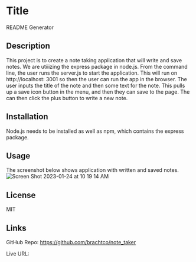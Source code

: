 # Title
README Generator

## Description

This project is to create a note taking application that will write and save notes. We are utiiizing
the express package in node.js. From the command line, the user runs the server.js to start the application.
This will run on http://localhost: 3001 so then the user can run the app in the browser. The user inputs the title of 
the note and then some text for the note. This pulls up a save icon button in the menu, and then they can save
to the page. The can then click the plus button to write a new note.


## Installation

Node.js needs to be installed as well as npm, which contains the express package. 

## Usage

The screenshot below shows application with written and saved notes.
![Screen Shot 2023-01-24 at 10 19 14 AM](https://user-images.githubusercontent.com/17559972/214367218-b6846107-629d-475b-b343-73ef809d701c.png)


## License

MIT

## Links

GitHub Repo: https://github.com/brachtco/note_taker

Live URL: 




